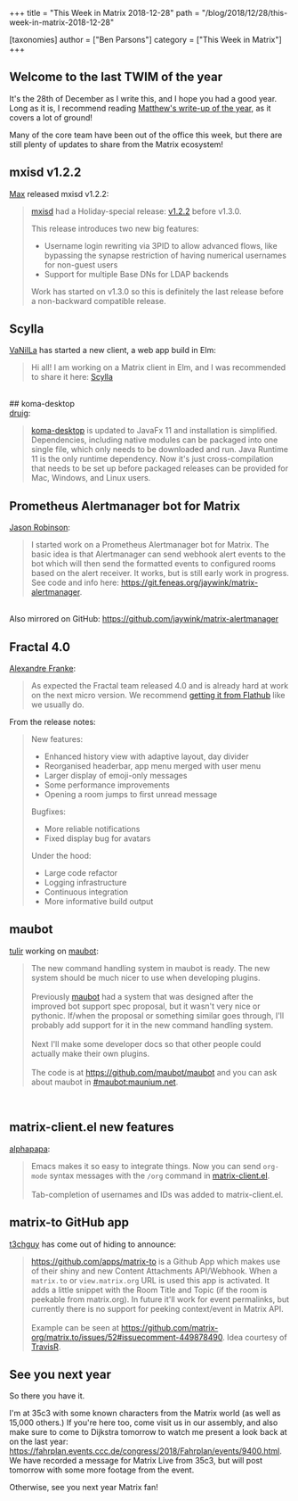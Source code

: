 +++
title = "This Week in Matrix 2018-12-28"
path = "/blog/2018/12/28/this-week-in-matrix-2018-12-28"

[taxonomies]
author = ["Ben Parsons"]
category = ["This Week in Matrix"]
+++

## Welcome to the last TWIM of the year

It's the 28th of December as I write this, and I hope you had a good year. Long as it is, I recommend reading <a href="/blog/2018/12/25/the-2018-matrix-holiday-special/">Matthew's write-up of the year</a>, as it covers a lot of ground!

Many of the core team have been out of the office this week, but there are still plenty of updates to share from the Matrix ecosystem!

## mxisd v1.2.2

<a href="https://matrix.to/#/@max:kamax.io">Max</a> released mxisd v1.2.2:
<blockquote><a href="https://github.com/kamax-matrix/mxisd">mxisd</a> had a Holiday-special release: <a href="https://github.com/kamax-matrix/mxisd/releases/tag/v1.2.2">v1.2.2</a> before v1.3.0.

This release introduces two new big features:
<ul>
 	<li>Username login rewriting via 3PID to allow advanced flows, like bypassing the synapse restriction of having numerical usernames for non-guest users</li>
 	<li>Support for multiple Base DNs for LDAP backends</li>
</ul>
Work has started on v1.3.0 so this is definitely the last release before a non-backward compatible release.</blockquote>

## Scylla

<a href="https://matrix.to/#/@daniel:riot.danilafe.com">VaNilLa</a> has started a new client, a web app build in Elm:
<blockquote>Hi all! I am working on a Matrix client in Elm, and I was recommended to share it here: <a href="https://github.com/DanilaFe/Scylla">Scylla</a></blockquote><br />
## koma-desktop
<br /><a href="https://matrix.to/#/@druig:matrix.org">druig</a>:<br /><blockquote><a href="https://github.com/koma-im/koma-desktop">koma-desktop</a> is updated to JavaFx 11 and installation is simplified. Dependencies, including native modules can be packaged into one single file, which only needs to be downloaded and run. Java Runtime 11 is the only runtime dependency. Now it's just cross-compilation that needs to be set up before packaged releases can be provided for Mac, Windows, and Linux users.</blockquote>

## Prometheus Alertmanager bot for Matrix

<a href="https://matrix.to/#/@jaywink:feneas.org">Jason Robinson</a>:
<blockquote>I started work on a Prometheus Alertmanager bot for Matrix. The basic idea is that Alertmanager can send webhook alert events to the bot which will then send the formatted events to configured rooms based on the alert receiver. It works, but is still early work in progress. See code and info here: <a href="https://git.feneas.org/jaywink/matrix-alertmanager">https://git.feneas.org/jaywink/matrix-alertmanager</a>.</blockquote><br />Also mirrored on GitHub: <a href="https://github.com/jaywink/matrix-alertmanager">https://github.com/jaywink/matrix-alertmanager</a><br />

## Fractal 4.0

<a href="@afranke:matrix.org">Alexandre Franke</a>:<br /><blockquote>As expected the Fractal team released 4.0 and is already hard at work on the next micro version. We recommend <a href="https://flathub.org/apps/details/org.gnome.Fractal">getting it from Flathub</a> like we usually do.</blockquote>
From the release notes:
<blockquote>New features:
<ul>
 	<li>Enhanced history view with adaptive layout, day divider</li>
 	<li>Reorganised headerbar, app menu merged with user menu</li>
 	<li>Larger display of emoji-only messages</li>
 	<li>Some performance improvements</li>
 	<li>Opening a room jumps to first unread message</li>
</ul>
Bugfixes:
<ul>
 	<li>More reliable notifications</li>
 	<li>Fixed display bug for avatars</li>
</ul>
Under the hood:
<ul>
 	<li>Large code refactor</li>
 	<li>Logging infrastructure</li>
 	<li>Continuous integration</li>
 	<li>More informative build output</li>
</ul>
</blockquote>

## maubot

<a href="https://matrix.to/#/@tulir:maunium.net">tulir</a> working on <a href="https://github.com/maubot/maubot">maubot</a>:
<blockquote>The new command handling system in maubot is ready. The new system should be much nicer to use when developing plugins.<br /><br />Previously <a href="https://github.com/maubot/maubot">maubot</a> had a system that was designed after the improved bot support spec proposal, but it wasn't very nice or pythonic. If/when the proposal or something similar goes through, I'll probably add support for it in the new command handling system.<br /><br />Next I'll make some developer docs so that other people could actually make their own plugins.<br /><br />The code is at <a href="https://github.com/maubot/maubot">https://github.com/maubot/maubot</a> and you can ask about maubot in <a href="https://matrix.to/#/#maubot:maunium.net">#maubot:maunium.net</a>.</blockquote><br />

## matrix-client.el new features

<a href="https://matrix.to/#/@alphapapa:matrix.org">alphapapa</a>:<br /><blockquote>Emacs makes it so easy to integrate things. Now you can send <code>org-mode</code> syntax messages with the <code>/org</code> command in <a href="https://github.com/jgkamat/matrix-client-el">matrix-client.el</a>.<br /><br />Tab-completion of usernames and IDs was added to matrix-client.el.</blockquote>

## matrix-to GitHub app

<a href="https://matrix.to/#/@x:riot.ovh">t3chguy</a> has come out of hiding to announce:
<blockquote><a href="https://github.com/apps/matrix-to">https://github.com/apps/matrix-to</a> is a Github App which makes use of their shiny and new Content Attachments API/Webhook. When a <code>matrix.to</code> or <code>view.matrix.org</code> URL is used this app is activated. It adds a little snippet with the Room Title and Topic (if the room is peekable from matrix.org). In future it'll work for event permalinks, but currently there is no support for peeking context/event in Matrix API.<br /><br />Example can be seen at <a href="https://github.com/matrix-org/matrix.to/issues/52#issuecomment-449878490">https://github.com/matrix-org/matrix.to/issues/52#issuecomment-449878490</a>. Idea courtesy of <a href="https://github.com/turt2live">TravisR</a>.</blockquote>

## See you next year

So there you have it.

I'm at 35c3 with some known characters from the Matrix world (as well as 15,000 others.) If you're here too, come visit us in our assembly, and also make sure to come to Dijkstra tomorrow to watch me present a look back at on the last year: <a href="https://fahrplan.events.ccc.de/congress/2018/Fahrplan/events/9400.html">https://fahrplan.events.ccc.de/congress/2018/Fahrplan/events/9400.html</a>. We have recorded a message for Matrix Live from 35c3, but will post tomorrow with some more footage from the event.

Otherwise, see you next year Matrix fan!
